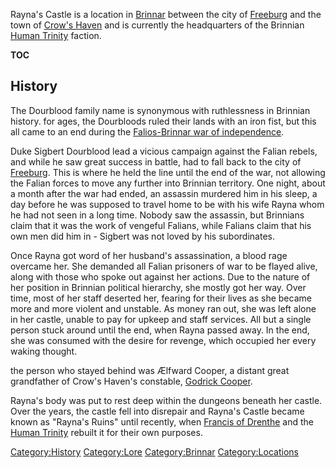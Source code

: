 Rayna's Castle is a location in [Brinnar](/Brinnar "wikilink") between
the city of [Freeburg](/Freeburg "wikilink") and the town of [Crow's
Haven](/Crow's_Haven "wikilink") and is currently the headquarters of
the Brinnian [Human Trinity](/Human_Trinity "wikilink") faction.

__TOC__

## History

The Dourblood family name is synonymous with ruthlessness in Brinnian
history. for ages, the Dourbloods ruled their lands with an iron fist,
but this all came to an end during the [Falios-Brinnar war of
independence](/War_for_Freedom "wikilink").

Duke Sigbert Dourblood lead a vicious campaign against the Falian
rebels, and while he saw great success in battle, had to fall back to
the city of [Freeburg](/Freeburg "wikilink"). This is where he held the
line until the end of the war, not allowing the Falian forces to move
any further into Brinnian territory. One night, about a month after the
war had ended, an assassin murdered him in his sleep, a day before he
was supposed to travel home to be with his wife Rayna whom he had not
seen in a long time. Nobody saw the assassin, but Brinnians claim that
it was the work of vengeful Falians, while Falians claim that his own
men did him in - Sigbert was not loved by his subordinates.

Once Rayna got word of her husband's assassination, a blood rage
overcame her. She demanded all Falian prisoners of war to be flayed
alive, along with those who spoke out against her actions. Due to the
nature of her position in Brinnian political hierarchy, she mostly got
her way. Over time, most of her staff deserted her, fearing for their
lives as she became more and more violent and unstable. As money ran
out, she was left alone in her castle, unable to pay for upkeep and
staff services. All but a single person stuck around until the end, when
Rayna passed away. In the end, she was consumed with the desire for
revenge, which occupied her every waking thought.

the person who stayed behind was Ælfward Cooper, a distant great
grandfather of Crow's Haven's constable, [Godrick
Cooper](/Godrick_Cooper "wikilink").

Rayna's body was put to rest deep within the dungeons beneath her
castle. Over the years, the castle fell into disrepair and Rayna's
Castle became known as "Rayna's Ruins" until recently, when [Francis of
Drenthe](/Drenthe_Family "wikilink") and the [Human
Trinity](/Human_Trinity "wikilink") rebuilt it for their own purposes.

[Category:History](/Category:History "wikilink")
[Category:Lore](/Category:Lore "wikilink")
[Category:Brinnar](/Category:Brinnar "wikilink")
[Category:Locations](/Category:Locations "wikilink")
